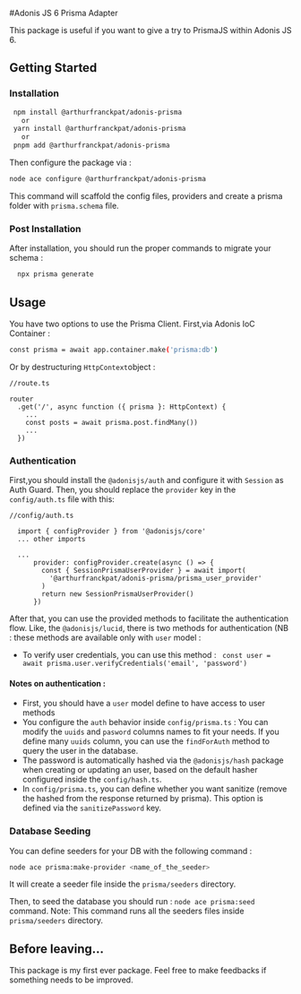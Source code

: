 #Adonis JS 6 Prisma Adapter

This package is useful if you want to give a try to PrismaJS within Adonis JS 6.

## Getting Started

### Installation

 ```sh
  npm install @arthurfranckpat/adonis-prisma
    or
  yarn install @arthurfranckpat/adonis-prisma
    or
  pnpm add @arthurfranckpat/adonis-prisma
  ```

Then configure the package via :
  ```sh
  node ace configure @arthurfranckpat/adonis-prisma
  ```
  This command will scaffold the config files, providers and create a prisma folder with ``prisma.schema`` file.

### Post Installation
After installation, you should run the proper commands to migrate your schema :
```sh
  npx prisma generate
  ```

## Usage

You have two options to use the Prisma Client.
First,via Adonis IoC Container :

```sh
const prisma = await app.container.make('prisma:db')
```

Or by destructuring `HttpContext`object : 
```
//route.ts

router
  .get('/', async function ({ prisma }: HttpContext) {
    ...
    const posts = await prisma.post.findMany())
    ...
  })
```

### Authentication

First,you should install the `@adonisjs/auth` and configure it with `Session` as Auth Guard.
Then, you should replace the `provider` key in the `config/auth.ts` file with this:
```
//config/auth.ts

  import { configProvider } from '@adonisjs/core'
  ... other imports

  ...
      provider: configProvider.create(async () => {
        const { SessionPrismaUserProvider } = await import(
          '@arthurfranckpat/adonis-prisma/prisma_user_provider'
        )
        return new SessionPrismaUserProvider()
      })
```

After that, you can use the provided methods to facilitate the authentication flow. Like, the `@adonisjs/lucid`, there is two methods for authentication (NB : these methods are available only with `user` model : 
- To verify user credentials, you can use this method : ` const user = await prisma.user.verifyCredentials('email', 'password')`


#### Notes on authentication :
- First, you should have a `user` model define to have access to user methods
- You configure the `auth` behavior inside `config/prisma.ts` : You can modify the `uuids` and `pasword` columns names to fit your needs. If you define many `uuids` column, you can use the `findForAuth` method to query the user in the database.
- The password is automatically hashed via the `@adonisjs/hash` package when creating or updating an user, based on the default hasher configured inside the `config/hash.ts`.
- In  `config/prisma.ts`, you can define whether you want sanitize (remove the hashed from the response returned by prisma). This option is defined via the `sanitizePassword` key.

### Database Seeding

You can define seeders for your DB with the following command : 
```sh
node ace prisma:make-provider <name_of_the_seeder>
```
It will create a seeder file inside the `prisma/seeders` directory.

Then, to seed the database you should run :
`node ace prisma:seed` command. Note: This command runs all the seeders files inside `prisma/seeders` directory.


## Before leaving...
This package is my first ever package. Feel free to make feedbacks if something needs to be improved.
